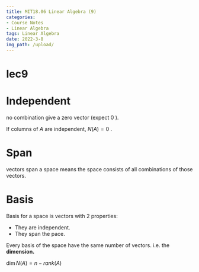 ```yaml
---
title: MIT18.06 Linear Algebra (9)
categories:
- Course Notes
- Linear Algebra
tags: Linear Algebra
date: 2022-3-8
img_path: /upload/
---
```


# lec9

# Independent

no combination give a zero vector (expect $0$ ).

If columns of $A$ are independent, $N(A) = {0}$ .

# Span

vectors span a space means the space consists of all combinations of those vectors.

# Basis

Basis for a space is vectors with 2 properties:

- They are independent.
- They span the pace.

Every basis of the space have the same number of vectors. i.e. the **dimension.**

$\dim N(A) = n-rank(A)$